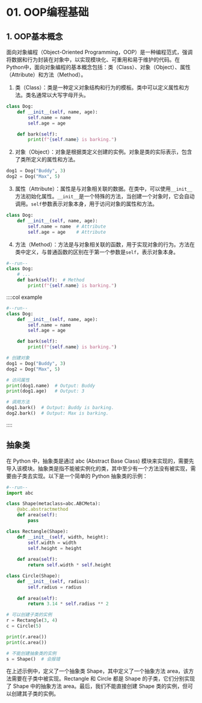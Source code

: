 # 01. OOP编程基础

## 1. OOP基本概念
面向对象编程（Object-Oriented Programming，OOP）是一种编程范式，强调将数据和行为封装在对象中，以实现模块化、可重用和易于维护的代码。在Python中，面向对象编程的基本概念包括：类（Class）、对象（Object）、属性（Attribute）和方法（Method）。

1.  类（Class）：类是一种定义对象结构和行为的模板。类中可以定义属性和方法。类名通常以大写字母开头。

```python
class Dog:
    def __init__(self, name, age):
        self.name = name
        self.age = age

    def bark(self):
        print(f"{self.name} is barking.")
```

2.  对象（Object）：对象是根据类定义创建的实例。对象是类的实际表示，包含了类所定义的属性和方法。

```python
dog1 = Dog("Buddy", 3)
dog2 = Dog("Max", 5)
```

3.  属性（Attribute）：属性是与对象相关联的数据。在类中，可以使用`__init__`方法初始化属性。`__init__`是一个特殊的方法，当创建一个对象时，它会自动调用。`self`参数表示对象本身，用于访问对象的属性和方法。

```python
class Dog:
    def __init__(self, name, age):
        self.name = name  # Attribute
        self.age = age    # Attribute
```

4.  方法（Method）：方法是与对象相关联的函数，用于实现对象的行为。方法在类中定义，与普通函数的区别在于第一个参数是`self`，表示对象本身。

```python
#--run--
class Dog:
    # ...
    def bark(self):  # Method
        print(f"{self.name} is barking.")
```

::::col
example

```python
#--run--
class Dog:
    def __init__(self, name, age):
        self.name = name
        self.age = age

    def bark(self):
        print(f"{self.name} is barking.")

# 创建对象
dog1 = Dog("Buddy", 3)
dog2 = Dog("Max", 5)

# 访问属性
print(dog1.name)  # Output: Buddy
print(dog1.age)   # Output: 3

# 调用方法
dog1.bark()  # Output: Buddy is barking.
dog2.bark()  # Output: Max is barking.
```
::::

## 抽象类
在 Python 中，抽象类是通过 abc (Abstract Base Class) 模块来实现的，需要先导入该模块。抽象类是指不能被实例化的类，其中至少有一个方法没有被实现，需要由子类去实现。以下是一个简单的 Python 抽象类的示例：

```python
#--run--
import abc

class Shape(metaclass=abc.ABCMeta):
    @abc.abstractmethod
    def area(self):
        pass

class Rectangle(Shape):
    def __init__(self, width, height):
        self.width = width
        self.height = height
        
    def area(self):
        return self.width * self.height

class Circle(Shape):
    def __init__(self, radius):
        self.radius = radius
    
    def area(self):
        return 3.14 * self.radius ** 2

# 可以创建子类的实例
r = Rectangle(3, 4)
c = Circle(5)

print(r.area())
print(c.area())

# 不能创建抽象类的实例
s = Shape()  # 会报错
```
在上述示例中，定义了一个抽象类 Shape，其中定义了一个抽象方法 area，该方法需要在子类中被实现。Rectangle 和 Circle 都是 Shape 的子类，它们分别实现了 Shape 中的抽象方法 area。最后，我们不能直接创建 Shape 类的实例，但可以创建其子类的实例。

